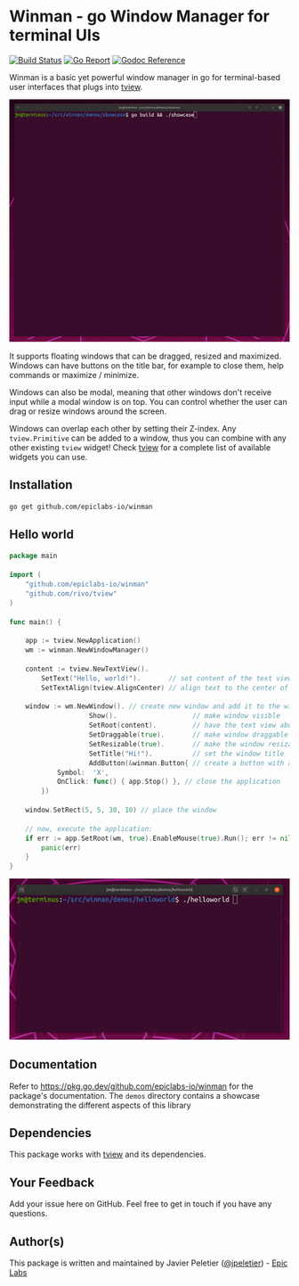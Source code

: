 # Winman - go Window Manager for terminal UIs
[![Build Status](https://travis-ci.org/epiclabs-io/winman.svg?branch=master)](https://travis-ci.org/epiclabs-io/winman)
[![Go Report](https://goreportcard.com/badge/github.com/epiclabs-io/winman)](https://goreportcard.com/report/github.com/epiclabs-io/winman)
[![Godoc Reference](https://godoc.org/github.com/epiclabs-io/winman?status.svg)](https://pkg.go.dev/github.com/epiclabs-io/winman)

Winman is a basic yet powerful window manager in go for terminal-based user interfaces that plugs into [tview](github.com/rivo/tview).

![Screenshot](demos/showcase/showcase.gif)


It supports floating windows that can be dragged, resized and maximized. Windows can have buttons on the title bar, for example to close them, help commands or maximize / minimize.

Windows can also be modal, meaning that other windows don't receive input while
a modal window is on top. You can control whether the user can drag or resize windows around the screen.

Windows can overlap each other by setting their Z-index. Any `tview.Primitive` can be added to a window, thus you can combine with any other existing `tview` widget! Check [tview](github.com/rivo/tview) for a complete list of available widgets you can use.

## Installation

```bash
go get github.com/epiclabs-io/winman
```

## Hello world

```go
package main

import (
	"github.com/epiclabs-io/winman"
	"github.com/rivo/tview"
)

func main() {

	app := tview.NewApplication()
	wm := winman.NewWindowManager()

	content := tview.NewTextView().
		SetText("Hello, world!").       // set content of the text view
		SetTextAlign(tview.AlignCenter) // align text to the center of the text view

	window := wm.NewWindow(). // create new window and add it to the window manager
					Show().                   // make window visible
					SetRoot(content).         // have the text view above be the content of the window
					SetDraggable(true).       // make window draggable around the screen
					SetResizable(true).       // make the window resizable
					SetTitle("Hi!").          // set the window title
					AddButton(&winman.Button{ // create a button with an X to close the application
			Symbol:  'X',
			OnClick: func() { app.Stop() }, // close the application
		})

	window.SetRect(5, 5, 30, 10) // place the window

	// now, execute the application:
	if err := app.SetRoot(wm, true).EnableMouse(true).Run(); err != nil {
		panic(err)
	}
}

```
![hello world](demos/helloworld/helloworld.gif)

## Documentation

Refer to https://pkg.go.dev/github.com/epiclabs-io/winman for the package's documentation.
The `demos` directory contains a showcase demonstrating the different aspects of this library

## Dependencies

This package works with [tview](github.com/rivo/tview) and its dependencies.

## Your Feedback

Add your issue here on GitHub. Feel free to get in touch if you have any questions.

## Author(s)

This package is written and maintained by Javier Peletier ([@jpeletier](https://github.com/jpeletier)) - [Epic Labs](https://www.epiclabs.io)